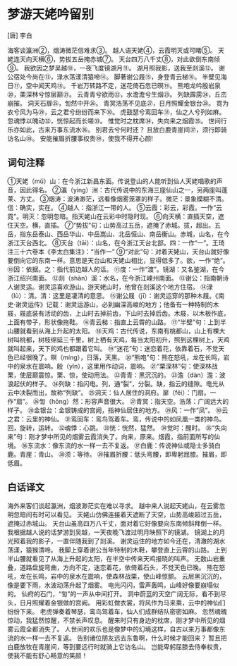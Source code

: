 # 梦游天姥吟留别

[唐] 李白

海客谈瀛洲②，烟涛微茫信难求③。
越人语天姥④，云霞明灭或可睹⑤。
天姥连天向天横⑥，势拔五岳掩赤城⑦。
天台四万八千丈⑧，对此欲倒东南倾⑨。
我欲因之梦吴越⑩，一夜飞度镜湖月⑪。
湖月照我影，送我至剡溪⑫。
谢公宿处今尚在⑬，渌水荡漾清猿啼⑭。
脚著谢公屐⑮，身登青云梯⑯。
半壁见海日⑰，空中闻天鸡⑱。
千岩万转路不定，迷花倚石忽已暝⑲。
熊咆龙吟殷岩泉⑳，栗深林兮惊层巅㉑。
云青青兮欲雨㉒，水澹澹兮生烟㉓。
列缺霹雳㉔，丘峦崩摧。
洞天石扉㉕，訇然中开㉖。
青冥浩荡不见底㉗，日月照耀金银台㉘。
霓为衣兮风为马㉙，云之君兮纷纷而来下㉚。
虎鼓瑟兮鸾回车㉛，仙之人兮列如麻。
忽魂悸以魄动㉜，恍惊起而长嗟㉝。
惟觉时之枕席㉞，失向来之烟霞㉟。
世间行乐亦如此，古来万事东流水㊱。
别君去兮何时还？
且放白鹿青崖间㊲，须行即骑访名山㊳。
安能摧眉折腰事权贵㊴，使我不得开心颜!

## 词句注释

①天姥（mǔ）山：在今浙江新昌东面。传说登山的人能听到仙人天姥唱歌的声音，因此得名。
②瀛（yíng）洲：古代传说中的东海三座仙山之一，另两座叫蓬莱、方丈。
③烟涛：波涛渺茫，远看像烟雾笼罩的样子。微茫：景象模糊不清。信：确实，实在。
④越人：指浙江一带的人。
⑤云霞：彩云，彩霞。一作“云霓”。明灭：忽明忽暗。指天姥山在云彩中时隐时现。
⑥向天横：直插天空，遮住天空。横，直插。
⑦“势拔”句：山势高过五岳，遮掩了赤城。拔，超出。五岳，指东岳泰山、西岳华山、中岳嵩山、北岳恒山、南岳衡山。赤城，山名，在今浙江天台西北。
⑧天台（tāi）：山名，在今浙江天台北部。四：一作“一”。王琦注三十六卷本《李太白集注》：“当作一”
⑨“对此”句：对着天姥山，天台山就好像要倒向它的东南一样。意思是天台山和天姥山相比，显得低多了。欲，一作“绝”。
⑩因：依据。之：指代前边越人的话。
⑪度：一作“渡”。镜湖：又名鉴湖，在今浙江绍兴南面。
⑫剡（shàn）溪：水名，在今浙江嵊州南面。
⑬谢公：指南朝诗人谢灵运。谢灵运喜欢游山。游天姥山时，他曾在剡溪这个地方住宿。
⑭渌（lù）：清。清：这里是凄清的意思。
⑮谢公屐（jī）：谢灵运穿的那种木屐。《南史·谢灵运传》记载：谢灵运游山，必到幽深高峻的地方；他备有一种特制的木屐，屐底装有活动的齿，上山时去掉前齿，下山时去掉后齿。木屐，以木板作底，上面有带子，形状像拖鞋。
⑯青云梯：指直上云霄的山路。
⑰“半壁”句：上到半山腰就看到从海上升起的太阳。
⑱天鸡：古代传说，东南有桃都山，山上有棵大树叫桃都，树枝绵延三千里，树上栖有天鸡，每当太阳初升，照到这棵树上，天鸡就叫起来，天下的鸡也都跟着它叫。
⑲“迷花”句：迷恋着花，依靠着石，不觉天色已经很晚了。暝（míng），日落，天黑。
⑳“熊咆”句：熊在怒吼，龙在长鸣，岩中的泉水在震响。殷（yǐn），这里用作动词，震响。
㉑“栗深林”句：使深林战栗，使层巅震惊。栗、惊，使动用法。
㉒青青：黑沉沉的。
㉓澹（dàn）澹：波浪起伏的样子。
㉔列缺：指闪电。列，通“裂”，分裂。缺，指云的缝隙。电光从云中决裂而出，故称“列缺”。
㉕洞天：仙人居住的洞府。扉（fēi）：门扇。一作“扇”。
㉖訇（hōng）然：形容声音很大。
㉗青冥：指天空。浩荡：广阔远大的样子。
㉘金银台：金银铸成的宫阙，指神仙居住的地方。
㉙风：一作“凤”。
㉚云之君：云里的神仙。
㉛鸾回车：鸾鸟驾着车。鸾，传说中的如凤凰一类的神鸟。回，旋转，运转。
㉜魂悸：心跳。
㉝恍：恍然，猛然。
㉞觉时：醒时。
㉟“失向来”句：刚才梦中所见的烟雾云霞消失了。向来，原来。烟霞，指前面所写的仙境。
㊱东流水：像东流的水一样一去不复返。
㊲白鹿：传说神仙或隐士多骑白鹿。青崖：青山。
㊳须：等待。
㊴摧眉折腰：低头弯腰，即卑躬屈膝。摧眉，即低眉。

## 白话译文

海外来客们谈起瀛洲，烟波渺茫实在难以寻求。
越中来人说起天姥山，在云雾忽明忽暗间有时可以看见。
天姥山仿佛连接着天遮断了天空，山势高峻超过五岳，遮掩过赤城山。
天台山虽高四万八千丈，面对着它好像要向东南倾斜拜倒一样。
我根据越人说的话梦游到吴越，一天夜晚飞渡过明月映照下的镜湖。
镜湖上的月光照着我的影子，一直伴随我到了剡溪。
谢灵运住的地方如今还在，清澈的湖水荡漾，猿猴清啼。
我脚上穿着谢公当年特制的木鞋，攀登直上云霄的山路。
上到半山腰就看见了从海上升起的太阳，在半空中传来天鸡报晓的叫声。
无数山岩重叠，道路盘旋弯曲，方向不定，迷恋着花，依倚着石头，不觉天色已晚。
熊在怒吼，龙在长鸣，岩中的泉水在震响，使森林战栗，使山峰惊颤。
云层黑沉沉的，像是要下雨，水波动荡升起了烟雾。
电光闪闪，雷声轰鸣，山峰好像要崩塌似的。
仙府的石门，“訇”的一声从中间打开。
洞中蔚蓝的天空广阔无际，看不到尽头，日月照耀着金银做的宫阙。
用彩虹做衣裳，将风作为马来乘，云中的神仙们纷纷下来。
老虎弹奏着琴瑟，鸾鸟驾着车，仙人们成群结队密密如麻。
忽然魂魄惊动，我猛然惊醒，不禁长声叹息。
醒来时只有身边的枕席，刚才梦中所见的烟雾云霞全都消失了。
人世间的欢乐也是像梦中的幻境这样，自古以来万事都像东流的水一样一去不复返。
告别诸位朋友远去东鲁啊，什么时候才能回来？
暂且把白鹿放牧在青崖间，等到要远行时就骑上它访名山。
岂能卑躬屈膝去侍奉权贵，使我不能有舒心畅意的笑颜！
